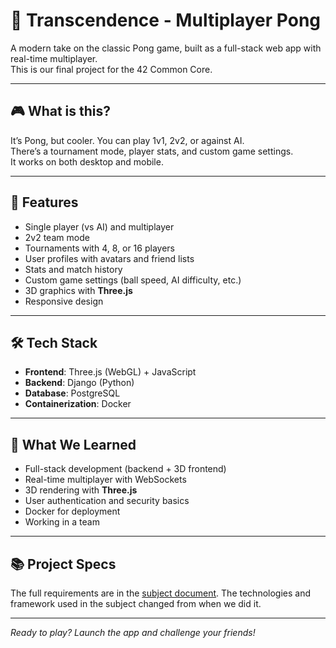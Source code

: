 # 🏓 Transcendence - Multiplayer Pong

A modern take on the classic Pong game, built as a full-stack web app with real-time multiplayer.  
This is our final project for the 42 Common Core.

---

## 🎮 What is this?

It’s Pong, but cooler. You can play 1v1, 2v2, or against AI.  
There’s a tournament mode, player stats, and custom game settings.  
It works on both desktop and mobile.

---

## 🚀 Features

- Single player (vs AI) and multiplayer  
- 2v2 team mode  
- Tournaments with 4, 8, or 16 players  
- User profiles with avatars and friend lists  
- Stats and match history  
- Custom game settings (ball speed, AI difficulty, etc.)  
- 3D graphics with **Three.js**  
- Responsive design  

---

## 🛠️ Tech Stack

- **Frontend**: Three.js (WebGL) + JavaScript  
- **Backend**: Django (Python)  
- **Database**: PostgreSQL  
- **Containerization**: Docker  

---

## 🎯 What We Learned

- Full-stack development (backend + 3D frontend)  
- Real-time multiplayer with WebSockets  
- 3D rendering with **Three.js**  
- User authentication and security basics  
- Docker for deployment  
- Working in a team
---

## 📚 Project Specs

The full requirements are in the [subject document](./en.subject.pdf).
The technologies and framework used in the subject changed from when we did it.

---

*Ready to play? Launch the app and challenge your friends!*  
